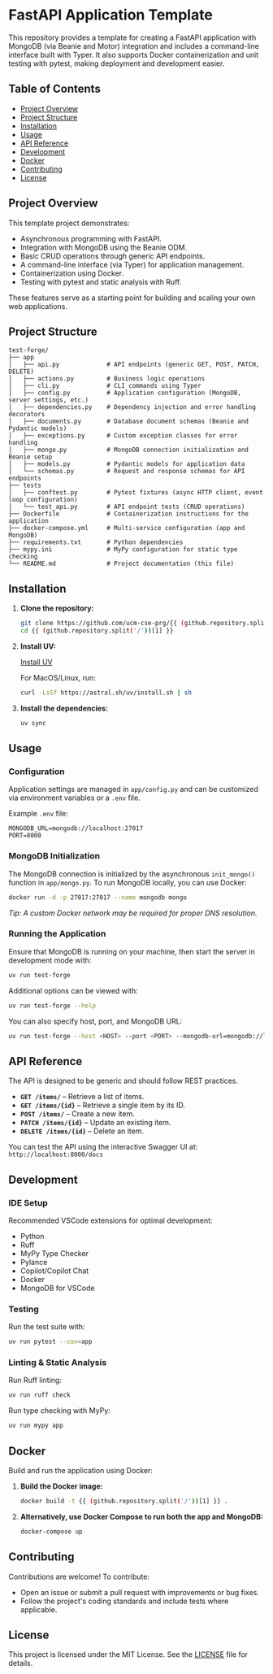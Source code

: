 # FastAPI Application Template

This repository provides a template for creating a FastAPI application with MongoDB (via Beanie and Motor) integration and includes a command-line interface built with Typer. It also supports Docker containerization and unit testing with pytest, making deployment and development easier.

## Table of Contents

- [Project Overview](#project-overview)
- [Project Structure](#project-structure)
- [Installation](#installation)
- [Usage](#usage)
- [API Reference](#api-reference)
- [Development](#development)
- [Docker](#docker)
- [Contributing](#contributing)
- [License](#license)

## Project Overview

This template project demonstrates:

- Asynchronous programming with FastAPI.
- Integration with MongoDB using the Beanie ODM.
- Basic CRUD operations through generic API endpoints.
- A command-line interface (via Typer) for application management.
- Containerization using Docker.
- Testing with pytest and static analysis with Ruff.

These features serve as a starting point for building and scaling your own web applications.

## Project Structure

```
test-forge/
├── app
│   ├── api.py             # API endpoints (generic GET, POST, PATCH, DELETE)
│   ├── actions.py         # Business logic operations
│   ├── cli.py             # CLI commands using Typer
│   ├── config.py          # Application configuration (MongoDB, server settings, etc.)
│   ├── dependencies.py    # Dependency injection and error handling decorators
│   ├── documents.py       # Database document schemas (Beanie and Pydantic models)
│   ├── exceptions.py      # Custom exception classes for error handling
│   ├── mongo.py           # MongoDB connection initialization and Beanie setup
│   ├── models.py          # Pydantic models for application data
│   └── schemas.py         # Request and response schemas for API endpoints
├── tests
│   ├── conftest.py        # Pytest fixtures (async HTTP client, event loop configuration)
│   └── test_api.py        # API endpoint tests (CRUD operations)
├── Dockerfile             # Containerization instructions for the application
├── docker-compose.yml     # Multi-service configuration (app and MongoDB)
├── requirements.txt       # Python dependencies
├── mypy.ini               # MyPy configuration for static type checking
└── README.md              # Project documentation (this file)
```

## Installation

1. **Clone the repository:**

   ```bash
   git clone https://github.com/ucm-cse-prg/{{ (github.repository.split('/'))[1] }}.git
   cd {{ (github.repository.split('/'))[1] }}
   ```

2. **Install UV:**

   [Install UV](https://docs.astral.sh/uv/getting-started/installation/)

   For MacOS/Linux, run:

   ```bash
   curl -LsSf https://astral.sh/uv/install.sh | sh
   ```

3. **Install the dependencies:**

   ```bash
   uv sync
   ```

## Usage

### Configuration

Application settings are managed in `app/config.py` and can be customized via environment variables or a `.env` file.

Example `.env` file:

```plaintext
MONGODB_URL=mongodb://localhost:27017
PORT=8000
```

### MongoDB Initialization

The MongoDB connection is initialized by the asynchronous `init_mongo()` function in `app/mongo.py`. To run MongoDB locally, you can use Docker:

```bash
docker run -d -p 27017:27017 --name mongodb mongo
```

*Tip: A custom Docker network may be required for proper DNS resolution.*

### Running the Application

Ensure that MongoDB is running on your machine, then start the server in development mode with:

```bash
uv run test-forge
```

Additional options can be viewed with:

```bash
uv run test-forge --help
```

You can also specify host, port, and MongoDB URL:

```bash
uv run test-forge --host <HOST> --port <PORT> --mongodb-url=mongodb://localhost:27017
```

## API Reference

The API is designed to be generic and should follow REST practices.

- **`GET /items/`** – Retrieve a list of items.
- **`GET /items/{id}`** – Retrieve a single item by its ID.
- **`POST /items/`** – Create a new item.
- **`PATCH /items/{id}`** – Update an existing item.
- **`DELETE /items/{id}`** – Delete an item.

You can test the API using the interactive Swagger UI at:  
`http://localhost:8000/docs`

## Development

### IDE Setup

Recommended VSCode extensions for optimal development:
- Python
- Ruff
- MyPy Type Checker
- Pylance
- Copilot/Copilot Chat
- Docker
- MongoDB for VSCode

### Testing

Run the test suite with:

```bash
uv run pytest --cov=app
```

### Linting & Static Analysis

Run Ruff linting:

```bash
uv run ruff check
```

Run type checking with MyPy:

```bash
uv run mypy app
```

## Docker

Build and run the application using Docker:

1. **Build the Docker image:**

   ```bash
   docker build -t {{ (github.repository.split('/'))[1] }} .
   ```

2. **Alternatively, use Docker Compose to run both the app and MongoDB:**

   ```bash
   docker-compose up
   ```

## Contributing

Contributions are welcome! To contribute:

- Open an issue or submit a pull request with improvements or bug fixes.
- Follow the project's coding standards and include tests where applicable.

## License

This project is licensed under the MIT License. See the [LICENSE](LICENSE) file for details.
